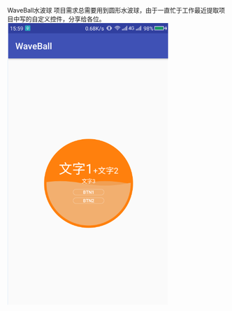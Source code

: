 ﻿WaveBall水波球
项目需求总需要用到圆形水波球，由于一直忙于工作最近提取项目中写的自定义控件，分享给各位。
![](https://github.com/androidGithubRookie/WaveBall/blob/master/WaveBall/preview/20170814155958.png)
